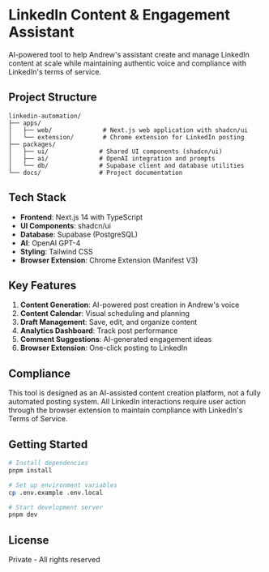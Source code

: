 # LinkedIn Content & Engagement Assistant

AI-powered tool to help Andrew's assistant create and manage LinkedIn content at scale while maintaining authentic voice and compliance with LinkedIn's terms of service.

## Project Structure

```
linkedin-automation/
├── apps/
│   ├── web/              # Next.js web application with shadcn/ui
│   └── extension/        # Chrome extension for LinkedIn posting
├── packages/
│   ├── ui/              # Shared UI components (shadcn/ui)
│   ├── ai/              # OpenAI integration and prompts
│   └── db/              # Supabase client and database utilities
└── docs/                # Project documentation
```

## Tech Stack

- **Frontend**: Next.js 14 with TypeScript
- **UI Components**: shadcn/ui
- **Database**: Supabase (PostgreSQL)
- **AI**: OpenAI GPT-4
- **Styling**: Tailwind CSS
- **Browser Extension**: Chrome Extension (Manifest V3)

## Key Features

1. **Content Generation**: AI-powered post creation in Andrew's voice
2. **Content Calendar**: Visual scheduling and planning
3. **Draft Management**: Save, edit, and organize content
4. **Analytics Dashboard**: Track post performance
5. **Comment Suggestions**: AI-generated engagement ideas
6. **Browser Extension**: One-click posting to LinkedIn

## Compliance

This tool is designed as an AI-assisted content creation platform, not a fully automated posting system. All LinkedIn interactions require user action through the browser extension to maintain compliance with LinkedIn's Terms of Service.

## Getting Started

```bash
# Install dependencies
pnpm install

# Set up environment variables
cp .env.example .env.local

# Start development server
pnpm dev
```

## License

Private - All rights reserved
